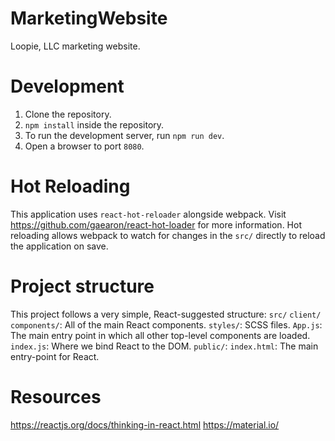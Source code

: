 # MarketingWebsite
Loopie, LLC marketing website.

# Development

1. Clone the repository.
2. `npm install` inside the repository.
3. To run the development server, run `npm run dev`.
4. Open a browser to port `8080`.

# Hot Reloading

This application uses `react-hot-reloader` alongside webpack. Visit https://github.com/gaearon/react-hot-loader for more information. Hot reloading allows webpack to watch for changes in the `src/` directly to reload the application on save.

# Project structure

This project follows a very simple, React-suggested structure:
`src/`
  `client/`
    `components/`: All of the main React components.
    `styles/`: SCSS files.
    `App.js`: The main entry point in which all other top-level components are loaded. 
    `index.js`: Where we bind React to the DOM.
`public/`:
  `index.html`: The main entry-point for React.

# Resources
https://reactjs.org/docs/thinking-in-react.html
https://material.io/